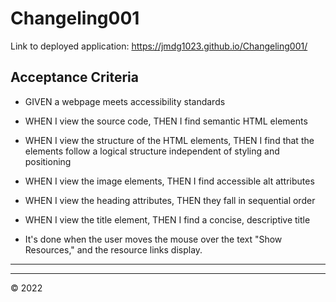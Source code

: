 # Changeling001

Link to deployed application:  https://jmdg1023.github.io/Changeling001/



## Acceptance Criteria

* GIVEN a webpage meets accessibility standards
* WHEN I view the source code, THEN I find semantic HTML elements
* WHEN I view the structure of the HTML elements, THEN I find that the elements follow a logical structure independent of styling and positioning
* WHEN I view the image elements, THEN I find accessible alt attributes
* WHEN I view the heading attributes, THEN they fall in sequential order
* WHEN I view the title element, THEN I find a concise, descriptive title

* It's done when the user moves the mouse over the text "Show Resources," and the resource links display.



---



---
© 2022
